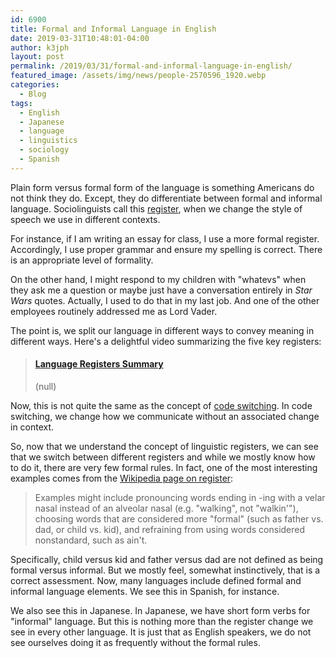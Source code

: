 ```yaml
---
id: 6900
title: Formal and Informal Language in English
date: 2019-03-31T10:48:01-04:00
author: k3jph
layout: post
permalink: /2019/03/31/formal-and-informal-language-in-english/
featured_image: /assets/img/news/people-2570596_1920.webp
categories:
  - Blog
tags:
  - English
  - Japanese
  - language
  - linguistics
  - sociology
  - Spanish
---
```

Plain form versus formal form of the language is something Americans
do not think they do. Except, they do differentiate between formal
and informal language. Sociolinguists call this
[register](https://drsaraheaton.wordpress.com/2012/05/22/language-register-and-why-it-matters-or-why-you-cant-write-an-academic-paper-in-gangsta-slang/),
when we change the style of speech we use in different contexts.

For instance, if I am writing an essay for class, I use a more
formal register. Accordingly, I use proper grammar and ensure my
spelling is correct. There is an appropriate level of formality.

On the other hand, I might respond to my children with "whatevs"
when they ask me a question or maybe just have a conversation
entirely in _Star Wars_ quotes. Actually, I used to do that in my
last job. And one of the other employees routinely addressed me as
Lord Vader.

The point is, we split our language in different ways to convey
meaning in different ways. Here's a delightful video summarizing
the five key registers:

<blockquote class="embedly-card" data-card-key="66f8489580e04fc4a88a724eb5058bb3"><h4><a href="https://www.youtube.com/watch?v=OBqZTWGxMvc">Language Registers Summary</a></h4><p>(null)</p></blockquote>
<script async src="//cdn.embedly.com/widgets/platform.js" charset="UTF-8"></script>

Now, this is not quite the same as the concept of [code
switching](https://www.npr.org/sections/codeswitch/2013/04/13/177126294/five-reasons-why-people-code-switch).
In code switching, we change how we communicate without an associated
change in context.

So, now that we understand the concept of linguistic registers, we
can see that we switch between different registers and while we
mostly know how to do it, there are very few formal rules. In fact,
one of the most interesting examples comes from the [Wikipedia page
on register](https://en.wikipedia.org/wiki/Register_(sociolinguistics)):

> Examples might include pronouncing words ending in -ing with a
velar nasal instead of an alveolar nasal (e.g. "walking", not
"walkin'"), choosing words that are considered more "formal" (such
as father vs. dad, or child vs. kid), and refraining from using
words considered nonstandard, such as ain't.

Specifically, child versus kid and father versus dad are not defined
as being formal versus informal. But we mostly feel, somewhat
instinctively, that is a correct assessment. Now, many languages
include defined formal and informal language elements. We see this
in Spanish, for instance.

We also see this in Japanese. In Japanese, we have short form verbs
for "informal" language. But this is nothing more than the register
change we see in every other language. It is just that as English
speakers, we do not see ourselves doing it as frequently without
the formal rules.
